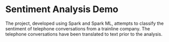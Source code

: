 # Sentiment Analysis Demo

The project, developed using Spark and Spark ML, attempts to classify the sentiment of telephone conversations from a trainline company. The telephone conversations have been translated to text prior to the analysis.
